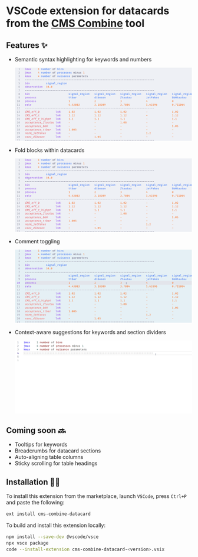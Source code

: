 # VSCode extension for datacards from the [CMS Combine](https://cms-analysis.github.io/HiggsAnalysis-CombinedLimit/latest/) tool

## Features ✨

- Semantic syntax highlighting for keywords and numbers

    ![1742490518036](images/datacard_highlight_semantic.gif)

- Fold blocks within datacards

    ![1742490518036](images/datacard_fold.gif)

- Comment toggling

    ![1742490518036](images/datacard_comment.gif)

- Context-aware suggestions for keywords and section dividers

    ![1742490518036](images/datacard_suggestions.gif)

## Coming soon 🔜

- Tooltips for keywords
- Breadcrumbs for datacard sections
- Auto-aligning table columns
- Sticky scrolling for table headings
<!-- - Use the CombineHarvester `ValidateDatacards.py` tool to validate datacards on-the-fly -->

## Installation 🧑‍💻️

To install this extension from the marketplace, launch `VSCode`, press `Ctrl+P` and paste the following:

```bash
ext install cms-combine-datacard
```

To build and install this extension locally:

```bash
npm install --save-dev @vscode/vsce
npx vsce package
code --install-extension cms-combine-datacard-<version>.vsix 
```
